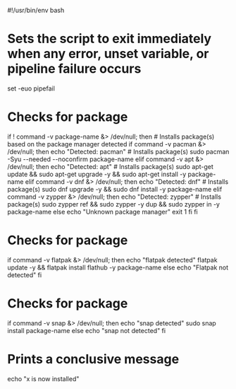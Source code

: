 #!/usr/bin/env bash

# Sets the script to exit immediately when any error, unset variable, or pipeline failure occurs
set -euo pipefail

# Checks for package
if ! command -v package-name &> /dev/null; then
    # Installs package(s) based on the package manager detected
    if command -v pacman &> /dev/null; then
        echo "Detected: pacman"
        # Installs package(s)
        sudo pacman -Syu --needed --noconfirm package-name
    elif command -v apt &> /dev/null; then
        echo "Detected: apt"
        # Installs package(s)
        sudo apt-get update && sudo apt-get upgrade -y && sudo apt-get install -y package-name
    elif command -v dnf &> /dev/null; then
        echo "Detected: dnf"
        # Installs package(s)
        sudo dnf upgrade -y && sudo dnf install -y package-name
    elif command -v zypper &> /dev/null; then
        echo "Detected: zypper"
        # Installs package(s)
        sudo zypper ref && sudo zypper -y dup && sudo zypper in -y package-name
    else
        echo "Unknown package manager"
        exit 1
    fi
fi

# Checks for package
if command -v flatpak &> /dev/null; then
    echo "flatpak detected"
    flatpak update -y && flatpak install flathub -y package-name
else
    echo "Flatpak not detected"
fi

# Checks for package
if command -v snap &> /dev/null; then
    echo "snap detected"
    sudo snap install package-name
else
    echo "snap not detected"
fi

# Prints a conclusive message
echo "x is now installed"
